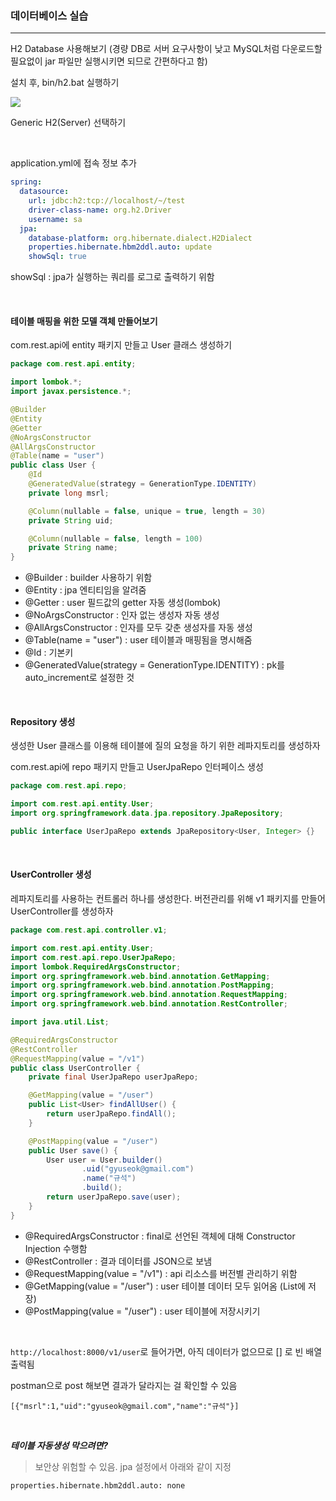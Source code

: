 ### 데이터베이스 실습

------

H2 Database 사용해보기 (경량 DB로 서버 요구사항이 낮고 MySQL처럼 다운로드할 필요없이 jar 파일만 실행시키면 되므로 간편하다고 함)

설치 후, bin/h2.bat 실행하기

<img src="https://daddyprogrammer.org/wp-content/uploads/2019/04/h2prop.jpg">

Generic H2(Server) 선택하기

<br>

application.yml에 접속 정보 추가

```yml
spring:
  datasource:
    url: jdbc:h2:tcp://localhost/~/test
    driver-class-name: org.h2.Driver
    username: sa
  jpa:
    database-platform: org.hibernate.dialect.H2Dialect
    properties.hibernate.hbm2ddl.auto: update
    showSql: true
```

showSql : jpa가 실행하는 쿼리를 로그로 출력하기 위함

<br>

#### 테이블 매핑을 위한 모델 객체 만들어보기

com.rest.api에 entity 패키지 만들고 User 클래스 생성하기

```java
package com.rest.api.entity;

import lombok.*;
import javax.persistence.*;

@Builder
@Entity
@Getter
@NoArgsConstructor
@AllArgsConstructor
@Table(name = "user")
public class User {
    @Id
    @GeneratedValue(strategy = GenerationType.IDENTITY)
    private long msrl;

    @Column(nullable = false, unique = true, length = 30)
    private String uid;

    @Column(nullable = false, length = 100)
    private String name;
}
```

- @Builder : builder 사용하기 위함
- @Entity : jpa 엔티티임을 알려줌
- @Getter : user 필드값의 getter 자동 생성(lombok)
- @NoArgsConstructor : 인자 없는 생성자 자동 생성
- @AllArgsConstructor : 인자를 모두 갖춘 생성자를 자동 생성
- @Table(name = "user") : user 테이블과 매핑됨을 명시해줌
- @Id : 기본키
- @GeneratedValue(strategy = GenerationType.IDENTITY) : pk를 auto_increment로 설정한 것

<br>

#### Repository 생성

생성한 User 클래스를 이용해 테이블에 질의 요청을 하기 위한 레파지토리를 생성하자

com.rest.api에 repo 패키지 만들고 UserJpaRepo 인터페이스 생성

```java
package com.rest.api.repo;

import com.rest.api.entity.User;
import org.springframework.data.jpa.repository.JpaRepository;

public interface UserJpaRepo extends JpaRepository<User, Integer> {}
```

<br>

#### UserController 생성

레파지토리를 사용하는 컨트롤러 하나를 생성한다. 버전관리를 위해 v1 패키지를 만들어 UserController를 생성하자

```java
package com.rest.api.controller.v1;

import com.rest.api.entity.User;
import com.rest.api.repo.UserJpaRepo;
import lombok.RequiredArgsConstructor;
import org.springframework.web.bind.annotation.GetMapping;
import org.springframework.web.bind.annotation.PostMapping;
import org.springframework.web.bind.annotation.RequestMapping;
import org.springframework.web.bind.annotation.RestController;

import java.util.List;

@RequiredArgsConstructor
@RestController
@RequestMapping(value = "/v1")
public class UserController {
    private final UserJpaRepo userJpaRepo;

    @GetMapping(value = "/user")
    public List<User> findAllUser() {
        return userJpaRepo.findAll();
    }

    @PostMapping(value = "/user")
    public User save() {
        User user = User.builder()
                .uid("gyuseok@gmail.com")
                .name("규석")
                .build();
        return userJpaRepo.save(user);
    }
}
```

- @RequiredArgsConstructor : final로 선언된 객체에 대해 Constructor Injection 수행함
- @RestController : 결과 데이터를 JSON으로 보냄
- @RequestMapping(value = "/v1") : api 리소스를 버전별 관리하기 위함
- @GetMapping(value = "/user") : user 테이블 데이터 모두 읽어옴 (List에 저장)
- @PostMapping(value = "/user") : user 테이블에 저장시키기

<br>

`http://localhost:8000/v1/user`로 들어가면, 아직 데이터가 없으므로 [] 로 빈 배열 출력됨

postman으로 post 해보면 결과가 달라지는 걸 확인할 수 있음

```
[{"msrl":1,"uid":"gyuseok@gmail.com","name":"규석"}]
```

<br>

***테이블 자동생성 막으려면?***

> 보안상 위험할 수 있음. jpa 설정에서 아래와 같이 지정

```
properties.hibernate.hbm2ddl.auto: none
```

<br>

<br>